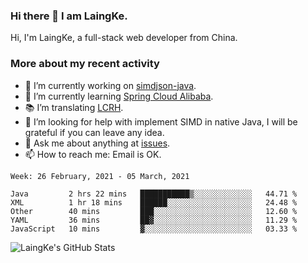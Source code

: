 ### Hi there 👋 I am LaingKe.

Hi, I'm LaingKe, a full-stack web developer from China.

### More about my recent activity

- 🔭 I’m currently working on [simdjson-java](https://github.com/laingke/simdjson-java).
- 🌱 I’m currently learning [Spring Cloud Alibaba](https://github.com/alibaba/spring-cloud-alibaba).
- :books: I’m translating [LCRH](https://github.com/LCTT/LCRH).
- 🤔 I’m looking for help with implement SIMD in native Java, I will be grateful if you can leave any idea.
- 💬 Ask me about anything at [issues](https://github.com/laingke/laingke/issues).
- 📫 How to reach me: Email is OK.

<!--START_SECTION:waka-->
```text
Week: 26 February, 2021 - 05 March, 2021

Java         2 hrs 22 mins   ███████████▒░░░░░░░░░░░░░   44.71 % 
XML          1 hr 18 mins    ██████░░░░░░░░░░░░░░░░░░░   24.48 % 
Other        40 mins         ███░░░░░░░░░░░░░░░░░░░░░░   12.60 % 
YAML         36 mins         ██▓░░░░░░░░░░░░░░░░░░░░░░   11.29 % 
JavaScript   10 mins         ▓░░░░░░░░░░░░░░░░░░░░░░░░   03.33 % 
```
<!--END_SECTION:waka-->

![LaingKe's GitHub Stats](https://github-readme-stats.vercel.app/api?username=laingke&show_icons=true&theme=nightowl&count_private=true)
